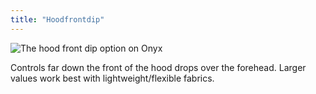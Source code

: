 ```yaml
---
title: "Hoodfrontdip"
---
```


![The hood front dip option on Onyx](hoodfrontdip.svg)

Controls far down the front of the hood drops over the forehead. Larger values work best with lightweight/flexible fabrics.
